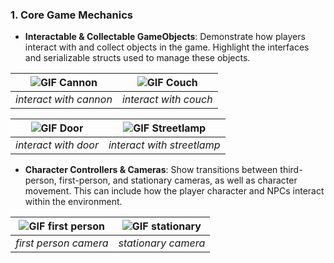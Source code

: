 ### 1. Core Game Mechanics

- **Interactable & Collectable GameObjects**: Demonstrate how players interact with and collect objects in the game. Highlight the interfaces and serializable structs used to manage these objects.

| ![GIF Cannon](/projects/cosmania/interact/interact%20cannon.gif) | ![GIF Couch](/projects/cosmania/interact/interact%20couch.gif) |
| :--------------------------------------------------------------: | :------------------------------------------------------------: |
|                      _interact with cannon_                      |                     _interact with couch_                      |

| ![GIF Door](/projects/cosmania/interact/interact%20door.gif) | ![GIF Streetlamp](/projects/cosmania/interact/interact%20streetlamp.gif) |
| :----------------------------------------------------------: | :----------------------------------------------------------------------: |
|                     _interact with door_                     |                        _interact with streetlamp_                        |

- **Character Controllers & Cameras**: Show transitions between third-person, first-person, and stationary cameras, as well as character movement. This can include how the player character and NPCs interact within the environment.

| ![GIF first person](/projects/cosmania/camera/camera%20first%20person.gif) | ![GIF stationary](/projects/cosmania/camera/camera%20stationary.gif) |
| :------------------------------------------------------------------------: | :------------------------------------------------------------------: |
|                           _first person camera_                            |                         _stationary camera_                          |
